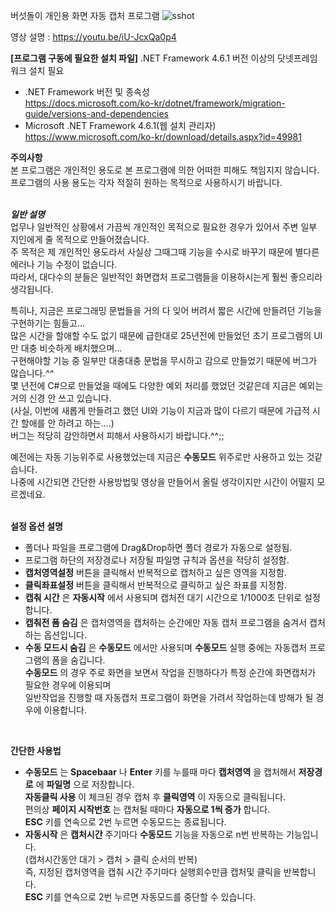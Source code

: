 ﻿버섯돌이 개인용 화면 자동 캡처 프로그램
 ![sshot](https://user-images.githubusercontent.com/8984372/120911634-ca4e8d00-c6c3-11eb-9cc7-aca8ca395f60.jpg)
   
영상 설명 : https://youtu.be/iU-JcxQa0p4   

__[프로그램 구동에 필요한 설치 파일]__
.NET Framework 4.6.1 버전 이상의 닷넷프레임워크 설치 필요   
- .NET Framework 버전 및 종속성   
  https://docs.microsoft.com/ko-kr/dotnet/framework/migration-guide/versions-and-dependencies
- Microsoft .NET Framework 4.6.1(웹 설치 관리자)   
  https://www.microsoft.com/ko-kr/download/details.aspx?id=49981


__주의사항__   
본 프로그램은 개인적인 용도로 본 프로그램에 의한 어떠한 피해도 책임지지 않습니다.   
프로그램의 사용 용도는 각자 적절히 원하는 목적으로 사용하시기 바랍니다.   
<br>   
   
___일반 설명___   
업무나 일반적인 상황에서 가끔씩 개인적인 목적으로 필요한 경우가 있어서 주변 일부 지인에게 줄 목적으로 만들어졌습니다.   
주 목적은 제 개인적인 용도라서 사실상 그때그때 기능을 수시로 바꾸기 때문에 별다른 에러나 기능 수정이 없습니다.    
따라서, 대다수의 분들은 일반적인 화면캡처 프로그램들을 이용하시는게 훨씬 좋으리라 생각됩니다.   
   
특히나, 지금은 프로그래밍 문법들을 거의 다 잊어 버려서 짧은 시간에 만들려던 기능을 구현하기는 힘들고...   
많은 시간을 할애할 수도 없기 때문에 급한대로 25년전에 만들었던 초기 프로그램의 UI만 대충 비슷하게 배치했으며...   
구현해야할 기능 중 일부만 대충대충 문법을 무시하고 감으로 만들었기 때문에 버그가 많습니다.*^^*   
몇 년전에 C#으로 만들었을 때에도 다양한 예외 처리를 했었던 것같은데 지금은 예외는 거의 신경 안 쓰고 있습니다.   
(사실, 이번에 새롭게 만들려고 했던 UI와 기능이 지금과 많이 다르기 때문에 가급적 시간 할애를 안 하려고 하는....)   
버그는 적당히 감안하면서 피해서 사용하시기 바랍니다.^^;;   
   
  예전에는 자동 기능위주로 사용했었는데 지금은 __수동모드__ 위주로만 사용하고 있는 것같습니다.   
나중에 시간되면 간단한 사용방법및 영상을 만들어서 올릴 생각이지만 시간이 어떨지 모르겠네요.   
<br>   
   
__설정 옵션 설명__
- 폴더나 파일을 프로그램에 Drag&Drop하면 폴더 경로가 자동으로 설정됨.
- 프로그램 하단의 저장경로나 저장될 파일명 규칙과 옵션을 적당히 설정함.
- __캡처영역설정__ 버튼을 클릭해서 반복적으로 캡처하고 싶은 영역을 지정함.
- __클릭좌표설정__ 버튼을 클릭해서 반복적으로 클릭하고 싶은 좌표를 지정함.
- __캡춰 시간__ 은 __자동시작__ 에서 사용되며 캡처전 대기 시간으로 1/1000초 단위로 설정합니다.
- __캡춰전 폼 숨김__ 은 캡처영역을 캡처하는 순간에만 자동 캡처 프로그램을 숨겨서 캡처하는 옵션입니다.
- __수동 모드시 숨김__ 은 __수동모드__ 에서만 사용되며 __수동모드__ 실행 중에는 자동캡처 프로그램의 폼을 숨깁니다.<br>
  __수동모드__ 의 경우 주로 화면을 보면서 작업을 진행하다가 특정 순간에 화면캡처가 필요한 경우에 이용되며<br>
  일반작업을 진행할 때 자동캡처 프로그램이 화면을 가려서 작업하는데 방해가 될 경우에 이용합니다.
   
<br>   
   
__간단한 사용법__
- __수동모드__ 는 __Spacebaar__ 나 __Enter__ 키를 누를때 마다 __캡처영역__ 을 캡처해서 __저장경로__ 에 __파일명__ 으로 저장합니다.<br>
  __자동클릭 사용__ 이 체크된 경우 캡처 후 __클릭영역__ 이 자동으로 클릭됩니다.<br>
  편의상 __페이지 시작번호__ 는 캡처될 때마다 __자동으로 1씩 증가__ 합니다.<br>
   __ESC__ 키를 연속으로 2번 누르면 수동모드는 종료됩니다.
- __자동시작__ 은 __캡처시간__ 주기마다 __수동모드__ 기능을 자동으로 n번 반복하는 기능입니다.<br>
  (캡처시간동안 대기 > 캡처 > 클릭 순서의 반복) <br>
  즉, 지정된 캡처영역을 캡춰 시간 주기마다 실행회수만큼 캡처및 클릭을 반복합니다.   
  __ESC__ 키를 연속으로 2번 누르면 자동모드를 중단할 수 있습니다.
